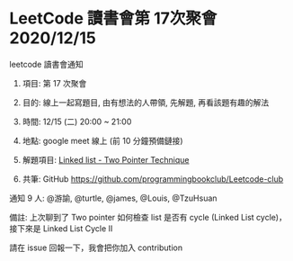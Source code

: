 # LeetCode 讀書會第 17次聚會 2020/12/15

leetcode 讀書會通知
1. 項目: 第 17 次聚會
2. 目的: 線上一起寫題目, 由有想法的人帶領, 先解題, 再看該題有趣的解法
3. 時間: 12/15 (二) 20:00 ~ 21:00
4. 地點: google meet 線上 (前 10 分鐘預備鏈接)
5. 解題項目:  [Linked list - Two Pointer Technique](https://leetcode.com/explore/learn/card/linked-list/214/two-pointer-technique/)

6. 共筆: GitHub https://github.com/programmingbookclub/Leetcode-club

通知 9 人: @游諭, @turtle, @james, @Louis, @TzuHsuan

備註: 上次聊到了 Two pointer 如何檢查 list 是否有 cycle (Linked List cycle)，接下來是 Linked List Cycle II

請在 issue 回報一下，我會把你加入 contribution
